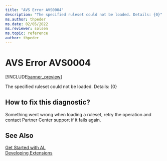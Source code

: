 ```yaml
---
title: "AVS Error AVS0004"
description: "The specified ruleset could not be loaded. Details: {0}"
ms.author: thpeder
ms.date: 02/05/2022
ms.reviewer: solsen
ms.topic: reference
author: thpeder
---
```


# AVS Error AVS0004

[!INCLUDE[banner_preview](../includes/banner_preview.md)]

The specified ruleset could not be loaded. Details: {0}

## How to fix this diagnostic?

Something went wrong when loading a ruleset, retry the operation and contact Partner Center support if it fails again.

## See Also

[Get Started with AL](../devenv-get-started.md)  
[Developing Extensions](../devenv-dev-overview.md)  
